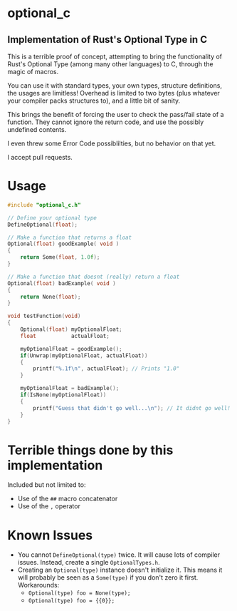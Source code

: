 # optional_c
## Implementation of Rust's Optional Type in C

This is a terrible proof of concept, attempting to bring the functionality of Rust's Optional Type (among many other languages) to C, through the magic of macros.

You can use it with standard types, your own types, structure definitions, the usages are limitless! Overhead is limited to two bytes (plus whatever your compiler packs structures to), and a little bit of sanity.

This brings the benefit of forcing the user to check the pass/fail state of a function. They cannot ignore the return code, and use the possibly undefined contents.

I even threw some Error Code possiblilties, but no behavior on that yet.

I accept pull requests.

# Usage
```C
#include "optional_c.h"

// Define your optional type
DefineOptional(float);

// Make a function that returns a float
Optional(float) goodExample( void )
{
    return Some(float, 1.0f);
}

// Make a function that doesnt (really) return a float
Optional(float) badExample( void )
{
    return None(float);
}

void testFunction(void)
{
    Optional(float) myOptionalFloat;
    float           actualFloat;

    myOptionalFloat = goodExample();
    if(Unwrap(myOptionalFloat, actualFloat))
    {
        printf("%.1f\n", actualFloat); // Prints "1.0"
    }

    myOptionalFloat = badExample();
    if(IsNone(myOptionalFloat))
    {
        printf("Guess that didn't go well...\n"); // It didnt go well!
    }
}
```

# Terrible things done by this implementation
Included but not limited to:

* Use of the `##` macro concatenator
* Use of the `,` operator

# Known Issues

* You cannot `DefineOptional(type)` twice. It will cause lots of compiler issues. Instead, create a single `OptionalTypes.h`.
* Creating an `Optional(type)` instance doesn't initialize it. This means it will probably be seen as a `Some(type)` if you don't zero it first. Workarounds:
    * `Optional(type) foo = None(type);`
    * `Optional(type) foo = {{0}};`
